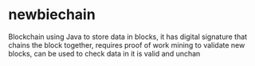 # newbiechain
Blockchain using Java to store data in blocks, it has digital signature that chains the block together, requires proof of work mining to validate new blocks, can be used to check data in it is valid and unchan
